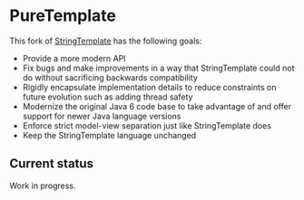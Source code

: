 # PureTemplate

This fork of [StringTemplate](https://github.com/antlr/stringtemplate4) has the following goals:

* Provide a more modern API
* Fix bugs and make improvements in a way that StringTemplate could not do without sacrificing backwards compatibility
* Rigidly encapsulate implementation details to reduce constraints on future evolution such as adding thread safety
* Modernize the original Java 6 code base to take advantage of and offer support for newer Java language versions
* Enforce strict model-view separation just like StringTemplate does
* Keep the StringTemplate language unchanged

## Current status

Work in progress.
